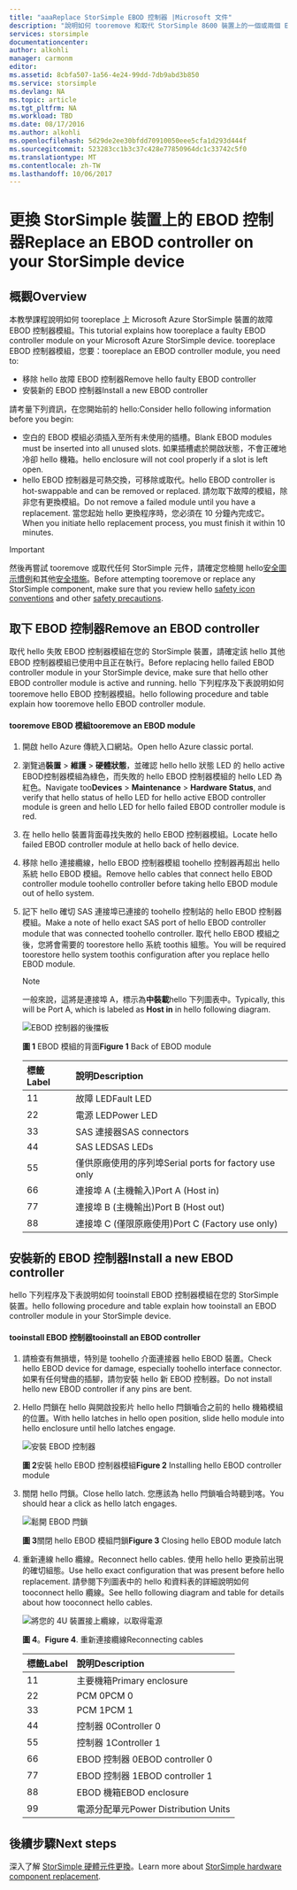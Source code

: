 ```yaml
---
title: "aaaReplace StorSimple EBOD 控制器 |Microsoft 文件"
description: "說明如何 tooremove 和取代 StorSimple 8600 裝置上的一個或兩個 EBOD 控制器。"
services: storsimple
documentationcenter: 
author: alkohli
manager: carmonm
editor: 
ms.assetid: 8cbfa507-1a56-4e24-99dd-7db9abd3b850
ms.service: storsimple
ms.devlang: NA
ms.topic: article
ms.tgt_pltfrm: NA
ms.workload: TBD
ms.date: 08/17/2016
ms.author: alkohli
ms.openlocfilehash: 5d29de2ee30bfdd70910050eee5cfa1d293d444f
ms.sourcegitcommit: 523283cc1b3c37c428e77850964dc1c33742c5f0
ms.translationtype: MT
ms.contentlocale: zh-TW
ms.lasthandoff: 10/06/2017
---
```

# <a name="replace-an-ebod-controller-on-your-storsimple-device"></a><span data-ttu-id="09e8e-103">更換 StorSimple 裝置上的 EBOD 控制器</span><span class="sxs-lookup"><span data-stu-id="09e8e-103">Replace an EBOD controller on your StorSimple device</span></span>
## <a name="overview"></a><span data-ttu-id="09e8e-104">概觀</span><span class="sxs-lookup"><span data-stu-id="09e8e-104">Overview</span></span>
<span data-ttu-id="09e8e-105">本教學課程說明如何 tooreplace 上 Microsoft Azure StorSimple 裝置的故障 EBOD 控制器模組。</span><span class="sxs-lookup"><span data-stu-id="09e8e-105">This tutorial explains how tooreplace a faulty EBOD controller module on your Microsoft Azure StorSimple device.</span></span> <span data-ttu-id="09e8e-106">tooreplace EBOD 控制器模組，您要：</span><span class="sxs-lookup"><span data-stu-id="09e8e-106">tooreplace an EBOD controller module, you need to:</span></span>

* <span data-ttu-id="09e8e-107">移除 hello 故障 EBOD 控制器</span><span class="sxs-lookup"><span data-stu-id="09e8e-107">Remove hello faulty EBOD controller</span></span>
* <span data-ttu-id="09e8e-108">安裝新的 EBOD 控制器</span><span class="sxs-lookup"><span data-stu-id="09e8e-108">Install a new EBOD controller</span></span>

<span data-ttu-id="09e8e-109">請考量下列資訊，在您開始前的 hello:</span><span class="sxs-lookup"><span data-stu-id="09e8e-109">Consider hello following information before you begin:</span></span>

* <span data-ttu-id="09e8e-110">空白的 EBOD 模組必須插入至所有未使用的插槽。</span><span class="sxs-lookup"><span data-stu-id="09e8e-110">Blank EBOD modules must be inserted into all unused slots.</span></span> <span data-ttu-id="09e8e-111">如果插槽處於開啟狀態，不會正確地冷卻 hello 機箱。</span><span class="sxs-lookup"><span data-stu-id="09e8e-111">hello enclosure will not cool properly if a slot is left open.</span></span>
* <span data-ttu-id="09e8e-112">hello EBOD 控制器是可熱交換，可移除或取代。</span><span class="sxs-lookup"><span data-stu-id="09e8e-112">hello EBOD controller is hot-swappable and can be removed or replaced.</span></span> <span data-ttu-id="09e8e-113">請勿取下故障的模組，除非您有更換模組。</span><span class="sxs-lookup"><span data-stu-id="09e8e-113">Do not remove a failed module until you have a replacement.</span></span> <span data-ttu-id="09e8e-114">當您起始 hello 更換程序時，您必須在 10 分鐘內完成它。</span><span class="sxs-lookup"><span data-stu-id="09e8e-114">When you initiate hello replacement process, you must finish it within 10 minutes.</span></span>

> [!IMPORTANT]
> <span data-ttu-id="09e8e-115">然後再嘗試 tooremove 或取代任何 StorSimple 元件，請確定您檢閱 hello[安全圖示慣例](storsimple-safety.md#safety-icon-conventions)和其他[安全措施](storsimple-safety.md)。</span><span class="sxs-lookup"><span data-stu-id="09e8e-115">Before attempting tooremove or replace any StorSimple component, make sure that you review hello [safety icon conventions](storsimple-safety.md#safety-icon-conventions) and other [safety precautions](storsimple-safety.md).</span></span>
> 
> 

## <a name="remove-an-ebod-controller"></a><span data-ttu-id="09e8e-116">取下 EBOD 控制器</span><span class="sxs-lookup"><span data-stu-id="09e8e-116">Remove an EBOD controller</span></span>
<span data-ttu-id="09e8e-117">取代 hello 失敗 EBOD 控制器模組在您的 StorSimple 裝置，請確定該 hello 其他 EBOD 控制器模組已使用中且正在執行。</span><span class="sxs-lookup"><span data-stu-id="09e8e-117">Before replacing hello failed EBOD controller module in your StorSimple device, make sure that hello other EBOD controller module is active and running.</span></span> <span data-ttu-id="09e8e-118">hello 下列程序及下表說明如何 tooremove hello EBOD 控制器模組。</span><span class="sxs-lookup"><span data-stu-id="09e8e-118">hello following procedure and table explain how tooremove hello EBOD controller module.</span></span>

#### <a name="tooremove-an-ebod-module"></a><span data-ttu-id="09e8e-119">tooremove EBOD 模組</span><span class="sxs-lookup"><span data-stu-id="09e8e-119">tooremove an EBOD module</span></span>
1. <span data-ttu-id="09e8e-120">開啟 hello Azure 傳統入口網站。</span><span class="sxs-lookup"><span data-stu-id="09e8e-120">Open hello Azure classic portal.</span></span>
2. <span data-ttu-id="09e8e-121">瀏覽過**裝置** > **維護** > **硬體狀態**，並確認 hello hello 狀態 LED 的 hello active EBOD控制器模組為綠色，而失敗的 hello EBOD 控制器模組的 hello LED 為紅色。</span><span class="sxs-lookup"><span data-stu-id="09e8e-121">Navigate too**Devices** > **Maintenance** > **Hardware Status**, and verify that hello status of hello LED for hello active EBOD controller module is green and hello LED for hello failed EBOD controller module is red.</span></span>
3. <span data-ttu-id="09e8e-122">在 hello hello 裝置背面尋找失敗的 hello EBOD 控制器模組。</span><span class="sxs-lookup"><span data-stu-id="09e8e-122">Locate hello failed EBOD controller module at hello back of hello device.</span></span>
4. <span data-ttu-id="09e8e-123">移除 hello 連接纜線，hello EBOD 控制器模組 toohello 控制器再超出 hello 系統 hello EBOD 模組。</span><span class="sxs-lookup"><span data-stu-id="09e8e-123">Remove hello cables that connect hello EBOD controller module toohello controller before taking hello EBOD module out of hello system.</span></span>
5. <span data-ttu-id="09e8e-124">記下 hello 確切 SAS 連接埠已連接的 toohello 控制站的 hello EBOD 控制器模組。</span><span class="sxs-lookup"><span data-stu-id="09e8e-124">Make a note of hello exact SAS port of hello EBOD controller module that was connected toohello controller.</span></span> <span data-ttu-id="09e8e-125">取代 hello EBOD 模組之後，您將會需要的 toorestore hello 系統 toothis 組態。</span><span class="sxs-lookup"><span data-stu-id="09e8e-125">You will be required toorestore hello system toothis configuration after you replace hello EBOD module.</span></span> 
   
   > [!NOTE]
   > <span data-ttu-id="09e8e-126">一般來說，這將是連接埠 A，標示為**中裝載**hello 下列圖表中。</span><span class="sxs-lookup"><span data-stu-id="09e8e-126">Typically, this will be Port A, which is labeled as **Host in** in hello following diagram.</span></span>
   > 
   > 
   
    ![EBOD 控制器的後擋板](./media/storsimple-ebod-controller-replacement/IC741049.png)
   
     <span data-ttu-id="09e8e-128">**圖 1** EBOD 模組的背面</span><span class="sxs-lookup"><span data-stu-id="09e8e-128">**Figure 1** Back of EBOD module</span></span>
   
   | <span data-ttu-id="09e8e-129">標籤</span><span class="sxs-lookup"><span data-stu-id="09e8e-129">Label</span></span> | <span data-ttu-id="09e8e-130">說明</span><span class="sxs-lookup"><span data-stu-id="09e8e-130">Description</span></span> |
   |:--- |:--- |
   | <span data-ttu-id="09e8e-131">1</span><span class="sxs-lookup"><span data-stu-id="09e8e-131">1</span></span> |<span data-ttu-id="09e8e-132">故障 LED</span><span class="sxs-lookup"><span data-stu-id="09e8e-132">Fault LED</span></span> |
   | <span data-ttu-id="09e8e-133">2</span><span class="sxs-lookup"><span data-stu-id="09e8e-133">2</span></span> |<span data-ttu-id="09e8e-134">電源 LED</span><span class="sxs-lookup"><span data-stu-id="09e8e-134">Power LED</span></span> |
   | <span data-ttu-id="09e8e-135">3</span><span class="sxs-lookup"><span data-stu-id="09e8e-135">3</span></span> |<span data-ttu-id="09e8e-136">SAS 連接器</span><span class="sxs-lookup"><span data-stu-id="09e8e-136">SAS connectors</span></span> |
   | <span data-ttu-id="09e8e-137">4</span><span class="sxs-lookup"><span data-stu-id="09e8e-137">4</span></span> |<span data-ttu-id="09e8e-138">SAS LED</span><span class="sxs-lookup"><span data-stu-id="09e8e-138">SAS LEDs</span></span> |
   | <span data-ttu-id="09e8e-139">5</span><span class="sxs-lookup"><span data-stu-id="09e8e-139">5</span></span> |<span data-ttu-id="09e8e-140">僅供原廠使用的序列埠</span><span class="sxs-lookup"><span data-stu-id="09e8e-140">Serial ports for factory use only</span></span> |
   | <span data-ttu-id="09e8e-141">6</span><span class="sxs-lookup"><span data-stu-id="09e8e-141">6</span></span> |<span data-ttu-id="09e8e-142">連接埠 A (主機輸入)</span><span class="sxs-lookup"><span data-stu-id="09e8e-142">Port A (Host in)</span></span> |
   | <span data-ttu-id="09e8e-143">7</span><span class="sxs-lookup"><span data-stu-id="09e8e-143">7</span></span> |<span data-ttu-id="09e8e-144">連接埠 B (主機輸出)</span><span class="sxs-lookup"><span data-stu-id="09e8e-144">Port B (Host out)</span></span> |
   | <span data-ttu-id="09e8e-145">8</span><span class="sxs-lookup"><span data-stu-id="09e8e-145">8</span></span> |<span data-ttu-id="09e8e-146">連接埠 C (僅限原廠使用)</span><span class="sxs-lookup"><span data-stu-id="09e8e-146">Port C (Factory use only)</span></span> |

## <a name="install-a-new-ebod-controller"></a><span data-ttu-id="09e8e-147">安裝新的 EBOD 控制器</span><span class="sxs-lookup"><span data-stu-id="09e8e-147">Install a new EBOD controller</span></span>
<span data-ttu-id="09e8e-148">hello 下列程序及下表說明如何 tooinstall EBOD 控制器模組在您的 StorSimple 裝置。</span><span class="sxs-lookup"><span data-stu-id="09e8e-148">hello following procedure and table explain how tooinstall an EBOD controller module in your StorSimple device.</span></span>

#### <a name="tooinstall-an-ebod-controller"></a><span data-ttu-id="09e8e-149">tooinstall EBOD 控制器</span><span class="sxs-lookup"><span data-stu-id="09e8e-149">tooinstall an EBOD controller</span></span>
1. <span data-ttu-id="09e8e-150">請檢查有無損壞，特別是 toohello 介面連接器 hello EBOD 裝置。</span><span class="sxs-lookup"><span data-stu-id="09e8e-150">Check hello EBOD device for damage, especially toohello interface connector.</span></span> <span data-ttu-id="09e8e-151">如果有任何彎曲的插腳，請勿安裝 hello 新 EBOD 控制器。</span><span class="sxs-lookup"><span data-stu-id="09e8e-151">Do not install hello new EBOD controller if any pins are bent.</span></span>
2. <span data-ttu-id="09e8e-152">Hello 閂鎖在 hello 與開啟投影片 hello hello 閂鎖嚙合之前的 hello 機箱模組的位置。</span><span class="sxs-lookup"><span data-stu-id="09e8e-152">With hello latches in hello open position, slide hello module into hello enclosure until hello latches engage.</span></span>
   
    ![安裝 EBOD 控制器](./media/storsimple-ebod-controller-replacement/IC741050.png)
   
    <span data-ttu-id="09e8e-154">**圖 2**安裝 hello EBOD 控制器模組</span><span class="sxs-lookup"><span data-stu-id="09e8e-154">**Figure 2**  Installing hello EBOD controller module</span></span>
3. <span data-ttu-id="09e8e-155">關閉 hello 閂鎖。</span><span class="sxs-lookup"><span data-stu-id="09e8e-155">Close hello latch.</span></span> <span data-ttu-id="09e8e-156">您應該為 hello 閂鎖嚙合時聽到喀。</span><span class="sxs-lookup"><span data-stu-id="09e8e-156">You should hear a click as hello latch engages.</span></span>
   
    ![鬆開 EBOD 閂鎖](./media/storsimple-ebod-controller-replacement/IC741047.png)
   
    <span data-ttu-id="09e8e-158">**圖 3**關閉 hello EBOD 模組閂鎖</span><span class="sxs-lookup"><span data-stu-id="09e8e-158">**Figure 3**  Closing hello EBOD module latch</span></span>
4. <span data-ttu-id="09e8e-159">重新連線 hello 纜線。</span><span class="sxs-lookup"><span data-stu-id="09e8e-159">Reconnect hello cables.</span></span> <span data-ttu-id="09e8e-160">使用 hello hello 更換前出現的確切組態。</span><span class="sxs-lookup"><span data-stu-id="09e8e-160">Use hello exact configuration that was present before hello replacement.</span></span> <span data-ttu-id="09e8e-161">請參閱下列圖表中的 hello 和資料表的詳細說明如何 tooconnect hello 纜線。</span><span class="sxs-lookup"><span data-stu-id="09e8e-161">See hello following diagram and table for details about how tooconnect hello cables.</span></span>
   
    ![將您的 4U 裝置接上纜線，以取得電源](./media/storsimple-ebod-controller-replacement/IC770723.png)
   
    <span data-ttu-id="09e8e-163">**圖 4**。</span><span class="sxs-lookup"><span data-stu-id="09e8e-163">**Figure 4**.</span></span> <span data-ttu-id="09e8e-164">重新連接纜線</span><span class="sxs-lookup"><span data-stu-id="09e8e-164">Reconnecting cables</span></span>
   
   | <span data-ttu-id="09e8e-165">標籤</span><span class="sxs-lookup"><span data-stu-id="09e8e-165">Label</span></span> | <span data-ttu-id="09e8e-166">說明</span><span class="sxs-lookup"><span data-stu-id="09e8e-166">Description</span></span> |
   |:--- |:--- |
   | <span data-ttu-id="09e8e-167">1</span><span class="sxs-lookup"><span data-stu-id="09e8e-167">1</span></span> |<span data-ttu-id="09e8e-168">主要機箱</span><span class="sxs-lookup"><span data-stu-id="09e8e-168">Primary enclosure</span></span> |
   | <span data-ttu-id="09e8e-169">2</span><span class="sxs-lookup"><span data-stu-id="09e8e-169">2</span></span> |<span data-ttu-id="09e8e-170">PCM 0</span><span class="sxs-lookup"><span data-stu-id="09e8e-170">PCM 0</span></span> |
   | <span data-ttu-id="09e8e-171">3</span><span class="sxs-lookup"><span data-stu-id="09e8e-171">3</span></span> |<span data-ttu-id="09e8e-172">PCM 1</span><span class="sxs-lookup"><span data-stu-id="09e8e-172">PCM 1</span></span> |
   | <span data-ttu-id="09e8e-173">4</span><span class="sxs-lookup"><span data-stu-id="09e8e-173">4</span></span> |<span data-ttu-id="09e8e-174">控制器 0</span><span class="sxs-lookup"><span data-stu-id="09e8e-174">Controller 0</span></span> |
   | <span data-ttu-id="09e8e-175">5</span><span class="sxs-lookup"><span data-stu-id="09e8e-175">5</span></span> |<span data-ttu-id="09e8e-176">控制器 1</span><span class="sxs-lookup"><span data-stu-id="09e8e-176">Controller 1</span></span> |
   | <span data-ttu-id="09e8e-177">6</span><span class="sxs-lookup"><span data-stu-id="09e8e-177">6</span></span> |<span data-ttu-id="09e8e-178">EBOD 控制器 0</span><span class="sxs-lookup"><span data-stu-id="09e8e-178">EBOD controller 0</span></span> |
   | <span data-ttu-id="09e8e-179">7</span><span class="sxs-lookup"><span data-stu-id="09e8e-179">7</span></span> |<span data-ttu-id="09e8e-180">EBOD 控制器 1</span><span class="sxs-lookup"><span data-stu-id="09e8e-180">EBOD controller 1</span></span> |
   | <span data-ttu-id="09e8e-181">8</span><span class="sxs-lookup"><span data-stu-id="09e8e-181">8</span></span> |<span data-ttu-id="09e8e-182">EBOD 機箱</span><span class="sxs-lookup"><span data-stu-id="09e8e-182">EBOD enclosure</span></span> |
   | <span data-ttu-id="09e8e-183">9</span><span class="sxs-lookup"><span data-stu-id="09e8e-183">9</span></span> |<span data-ttu-id="09e8e-184">電源分配單元</span><span class="sxs-lookup"><span data-stu-id="09e8e-184">Power Distribution Units</span></span> |

## <a name="next-steps"></a><span data-ttu-id="09e8e-185">後續步驟</span><span class="sxs-lookup"><span data-stu-id="09e8e-185">Next steps</span></span>
<span data-ttu-id="09e8e-186">深入了解 [StorSimple 硬體元件更換](storsimple-hardware-component-replacement.md)。</span><span class="sxs-lookup"><span data-stu-id="09e8e-186">Learn more about [StorSimple hardware component replacement](storsimple-hardware-component-replacement.md).</span></span>

